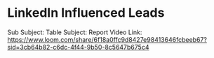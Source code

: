 # LinkedIn Influenced Leads

Sub Subject: Table
Subject: Report
Video Link: https://www.loom.com/share/6f18a0ffc9d8427e98413646fcbeeb67?sid=3cb64b82-c6dc-4f44-9b50-8c5647b675c4
